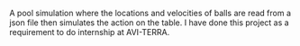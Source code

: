 A pool simulation where the locations and velocities of balls are read from a json file then simulates the action on the table. I have done this project as a requirement to do internship at AVI-TERRA.
